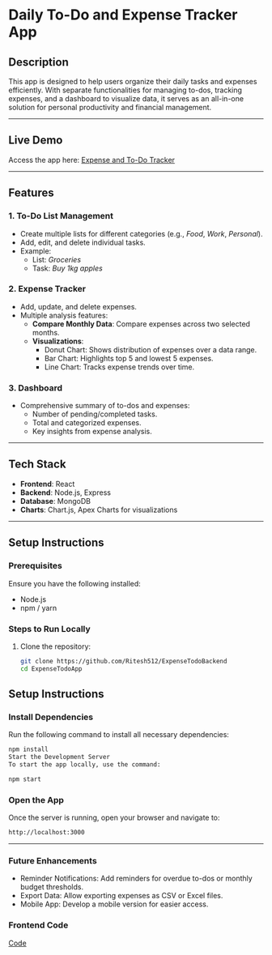 # Daily To-Do and Expense Tracker App  

## Description  
This app is designed to help users organize their daily tasks and expenses efficiently. With separate functionalities for managing to-dos, tracking expenses, and a dashboard to visualize data, it serves as an all-in-one solution for personal productivity and financial management.

---

## Live Demo  
Access the app here: [Expense and To-Do Tracker](https://expense-todo-five.vercel.app/)  

---

## Features  

### 1. **To-Do List Management**  
- Create multiple lists for different categories (e.g., *Food*, *Work*, *Personal*).  
- Add, edit, and delete individual tasks.  
- Example:  
  - List: *Groceries*  
  - Task: *Buy 1kg apples*  

### 2. **Expense Tracker**  
- Add, update, and delete expenses.  
- Multiple analysis features:  
  - **Compare Monthly Data**: Compare expenses across two selected months.  
  - **Visualizations**:  
    - Donut Chart: Shows distribution of expenses over a data range.  
    - Bar Chart: Highlights top 5 and lowest 5 expenses.  
    - Line Chart: Tracks expense trends over time.  

### 3. **Dashboard**  
- Comprehensive summary of to-dos and expenses:  
  - Number of pending/completed tasks.  
  - Total and categorized expenses.  
  - Key insights from expense analysis.  

---


## Tech Stack  
- **Frontend**: React  
- **Backend**: Node.js, Express  
- **Database**: MongoDB 
- **Charts**: Chart.js, Apex Charts for visualizations  

---

## Setup Instructions  

### Prerequisites  
Ensure you have the following installed:  
- Node.js  
- npm / yarn  

### Steps to Run Locally  
1. Clone the repository:  
   ```bash  
   git clone https://github.com/Ritesh512/ExpenseTodoBackend
   cd ExpenseTodoApp

   
## Setup Instructions  

### Install Dependencies  
Run the following command to install all necessary dependencies:  
```bash
npm install  
Start the Development Server
To start the app locally, use the command:

npm start
```
### Open the App
Once the server is running, open your browser and navigate to:

```bash
http://localhost:3000
```

---


### Future Enhancements
- Reminder Notifications: Add reminders for overdue to-dos or monthly budget thresholds.
- Export Data: Allow exporting expenses as CSV or Excel files.
- Mobile App: Develop a mobile version for easier access.

### Frontend Code
[Code](https://github.com/Ritesh512/ExpenseTodoApp)
